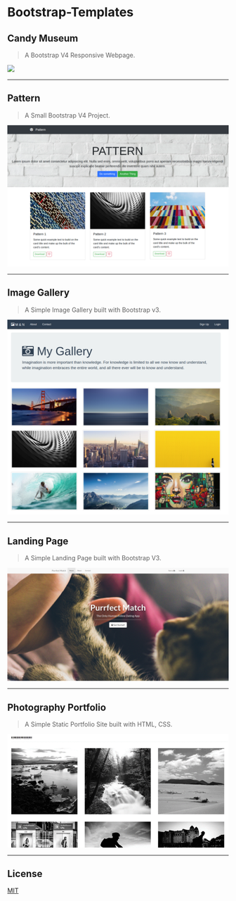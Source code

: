# Bootstrap-Templates

## Candy Museum

> A Bootstrap V4 Responsive Webpage.

![](Src_Imgs/candy.gif)

---

## Pattern

> A Small Bootstrap V4 Project.

![](Src_Imgs/pattern.png)

---

## Image Gallery

>A Simple Image Gallery built with Bootstrap v3.

![](Src_Imgs/gallery.png)

---

## Landing Page
> A Simple Landing Page built with Bootstrap V3.

![](Src_Imgs/cat.png)

---

## Photography Portfolio

> A Simple Static Portfolio Site built with HTML, CSS.

![](Src_Imgs/portfolio.gif)

---
## License
[MIT](https://choosealicense.com/licenses/mit/)
